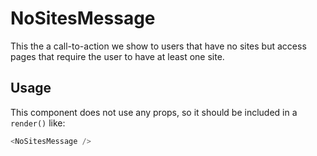 # NoSitesMessage

This the a call-to-action we show to users that have no sites but access pages that require the user to have at least one site.

## Usage

This component does not use any props, so it should be included in a `render()` like:

```js
<NoSitesMessage />
```
